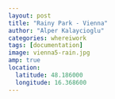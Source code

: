 ```yaml
---
layout: post
title: "Rainy Park - Vienna"
author: "Alper Kalaycioglu"
categories: whereiwork
tags: [documentation]
image: vienna5-rain.jpg
amp: true
location:
  latitude: 48.186000
  longitude: 16.368600
---
```

